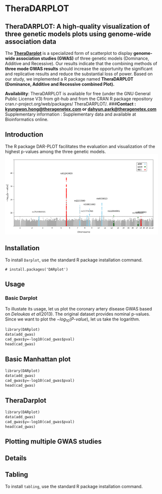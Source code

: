 # TheraDARPLOT 
## **TheraDARPLOT:** A high-quality visualization of three genetic models plots using genome-wide association data
The [**TheraDarplot**](https://github.com/Dahyun-Park/DARplot/) is a specialized form of scatterplot to display **genome-wide association studies (GWAS)** of three genetic models (Dominance, Additive and Recessive). 
Our results indicate that the combining methods of **three mode GWAS results** should increase the opportunity 
the significant and replicative results and reduce the substantial loss of power. Based on our study, 
we implemented a R package named 
**TheraDARPLOT** **(Dominance, Additive and Recessive combined Plot).** 

**Availability**: TheraDARPLOT is available for free (under the GNU General Public License V3) from git-hub and from the CRAN R package repository cran.r-project.org/web/packages/ TheraDARPLOT/.
###**Contact : kyungwon.hong@theragenetex.com or dahyun.park@theragenetex.com**
Supplementary information : Supplementary data and available at Bioinformatics online.


## Introduction
The R package DAR-PLOT facilitates the evaluation and visualization of the highest p-values among the three genetic models.
![new_dm.png](new_dm.png)

## Installation
To install `Darplot`, use the standard R package installation command.

```{r}
# install.packages('DARplot')
```
## Usage
### Basic Darplot
To illustate its usage, let us plot the coronary artery disease GWAS based on *Deloukas et al*(2013). The original dataset provides nominal p-values. Since we want to plot the $-log_{10}(P\text{-}value)$, let us take the logarithm.  


```{r,cache=TRUE}
library(DARplot)
data(add_gwas)
cad_gwas$y=-log10(cad_gwas$pval)
head(cad_gwas)
```
## Basic Manhattan plot

```{r,cache=TRUE}
library(DARplot)
data(add_gwas)
cad_gwas$y=-log10(cad_gwas$pval)
head(cad_gwas)
```

## TheraDarplot

```{r,cache=TRUE}
library(DARplot)
data(add_gwas)
cad_gwas$y=-log10(cad_gwas$pval)
head(cad_gwas)
```

## Plotting multiple GWAS studies

## Details

## Tabling
To install `tabling`, use the standard R package installation command.
```# install.packages('DARplot')
```
